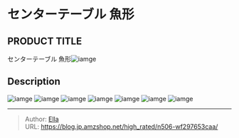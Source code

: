 # センターテーブル 魚形


## PRODUCT TITLE 

センターテーブル 魚形![iamge](https://b2bfiles1.gigab2b.cn/image/wkseller/7404/玻璃桌/20210527_57838cd83db0520477905f995ed5022b.jpg)

## Description











![iamge](https://b2bfiles1.gigab2b.cn/image/wkseller/7404/20221221_3369da990733930ac2fe5d3abaafdda1.jpg)
![iamge](https://b2bfiles1.gigab2b.cn/image/wkseller/7404/20221221_8c6b137aaa305b7b6ef842b0bc2f626a.jpg)
![iamge](https://b2bfiles1.gigab2b.cn/image/wkseller/7404/20230223_7b2b2437d33079db11ccd6a831836f35.jpg)
![iamge](https://b2bfiles1.gigab2b.cn/image/wkseller/7404/20230223_3fc67bbf11b655d4110c4f976e1c6cef.jpg)
![iamge](https://b2bfiles1.gigab2b.cn/image/wkseller/7404/20230223_c0c4d7da062ef47cc5213f41fc7054e1.jpg)
![iamge](https://b2bfiles1.gigab2b.cn/image/wkseller/7404/20221221_2cbe2131b92a0f2ff2c5b8c86c87e2db.jpg)
![iamge](https://b2bfiles1.gigab2b.cn/image/wkseller/7404/20221221_80b6541a539a266c8abebc1acbd54be7.png)


---

> Author: [Ella](https://blog.jp.amzshop.net/)  
> URL: https://blog.jp.amzshop.net/high_rated/n506-wf297653caa/  

